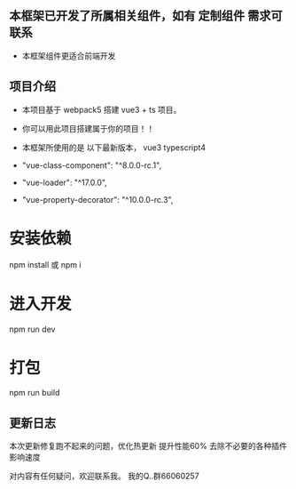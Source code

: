 ## 本框架已开发了所属相关组件，如有 定制组件 需求可联系
- 本框架组件更适合前端开发
## 项目介绍

- 本项目基于 webpack5 搭建 vue3 + ts 项目。

- 你可以用此项目搭建属于你的项目！！

- 本框架所使用的是 以下最新版本， vue3 typescript4

- "vue-class-component": "^8.0.0-rc.1",

- "vue-loader": "^17.0.0",

- "vue-property-decorator": "^10.0.0-rc.3",

# 安装依赖
npm install 或 npm i

# 进入开发
npm run dev

# 打包
npm run build


## 更新日志

本次更新修复跑不起来的问题，优化热更新 提升性能60%  去除不必要的各种插件影响速度

对内容有任何疑问，欢迎联系我。 我的Q..群66060257

